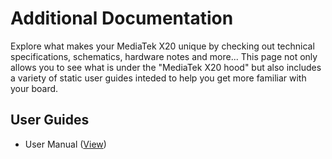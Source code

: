 # Additional Documentation

Explore what makes your MediaTek X20 unique by checking out technical specifications, schematics, hardware notes and more... This page not only allows you to see what is under the "MediaTek X20 hood" but also includes a variety of static user guides inteded to help you get more familiar with your board.

## User Guides

- User Manual ([View](HardwareUserManual.md))

